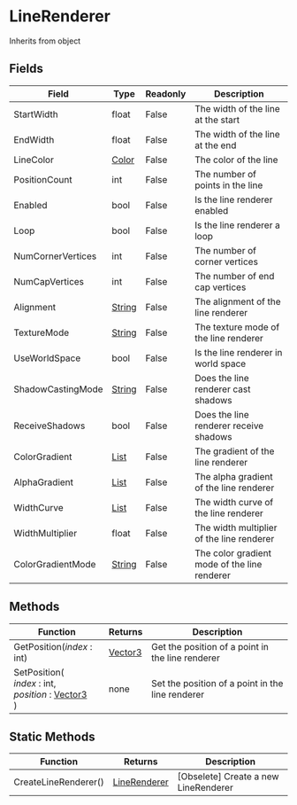 # LineRenderer
Inherits from object
## Fields
|Field|Type|Readonly|Description|
|---|---|---|---|
|StartWidth|float|False|The width of the line at the start|
|EndWidth|float|False|The width of the line at the end|
|LineColor|[Color](../objects/Color.md)|False|The color of the line|
|PositionCount|int|False|The number of points in the line|
|Enabled|bool|False|Is the line renderer enabled|
|Loop|bool|False|Is the line renderer a loop|
|NumCornerVertices|int|False|The number of corner vertices|
|NumCapVertices|int|False|The number of end cap vertices|
|Alignment|[String](../static/String.md)|False|The alignment of the line renderer|
|TextureMode|[String](../static/String.md)|False|The texture mode of the line renderer|
|UseWorldSpace|bool|False|Is the line renderer in world space|
|ShadowCastingMode|[String](../static/String.md)|False|Does the line renderer cast shadows|
|ReceiveShadows|bool|False|Does the line renderer receive shadows|
|ColorGradient|[List](../objects/List.md)|False|The gradient of the line renderer|
|AlphaGradient|[List](../objects/List.md)|False|The alpha gradient of the line renderer|
|WidthCurve|[List](../objects/List.md)|False|The width curve of the line renderer|
|WidthMultiplier|float|False|The width multiplier of the line renderer|
|ColorGradientMode|[String](../static/String.md)|False|The color gradient mode of the line renderer|
## Methods
|Function|Returns|Description|
|---|---|---|
|GetPosition(<i>index</i> : int)|[Vector3](../objects/Vector3.md)|Get the position of a point in the line renderer|
|SetPosition(<br/><i>index</i> : int,<br/><i>position</i> : [Vector3](../objects/Vector3.md)<br/>)|none|Set the position of a point in the line renderer|
## Static Methods
|Function|Returns|Description|
|---|---|---|
|CreateLineRenderer()|[LineRenderer](../objects/LineRenderer.md)|[Obselete] Create a new LineRenderer|
